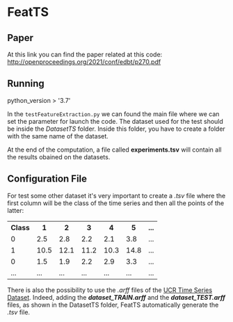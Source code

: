 # FeatTS

## Paper

At this link you can find the paper related at this code: http://openproceedings.org/2021/conf/edbt/p270.pdf

## Running 

python_version > '3.7' 

In the `testFeatureExtraction.py` we can found the main file where we can set the parameter for launch the code. 
The dataset used for the test should be inside the _DatasetTS_ folder. Inside this folder, you have to create
a folder with the same name of the dataset.

At the end of the computation, a file called **experiments.tsv** will contain all the results obained on the datasets.


## Configuration File

For test some other dataset it's very important to create a *.tsv* file where the first column will be the class of the time series
and then all the points of the latter:
<table>
  <tr>
    <th>Class</th>
    <th>1</th>
    <th>2</th>
    <th>3</th>
    <th>4</th>
    <th>5</th>
    <th>...</th>
    
  </tr>
  <tr>
    <td>0</td>
    <td>2.5</td>
    <td>2.8</td>
    <td>2.2</td>
    <td>2.1</td>
    <td>3.8</td>
    <td>...</td>
  </tr>
  
  <tr>
    <td>1</td>
    <td>10.5</td>
    <td>12.1</td>
    <td>11.2</td>
    <td>10.3</td>
    <td>14.8</td>
    <td>...</td>
  </tr> 
  
  <tr>
    <td>0</td>
    <td>1.5</td>
    <td>1.9</td>
    <td>2.2</td>
    <td>2.9</td>
    <td>3.3</td>
    <td>...</td>
  </tr> 
  <tr>
    <td>...</td>
    <td>...</td>
    <td>...</td>
    <td>...</td>
    <td>...</td>
    <td>...</td>
    <td>...</td>
  </tr> 
</table>

There is also the possibility to use the *.arff* files of the [UCR Time Series Dataset](https://www.timeseriesclassification.com/dataset.php). Indeed, adding the ***dataset_TRAIN.arff*** and the ***dataset_TEST.arff*** files, as shown in the DatasetTS folder, FeatTS automatically generate the *.tsv* file. 
